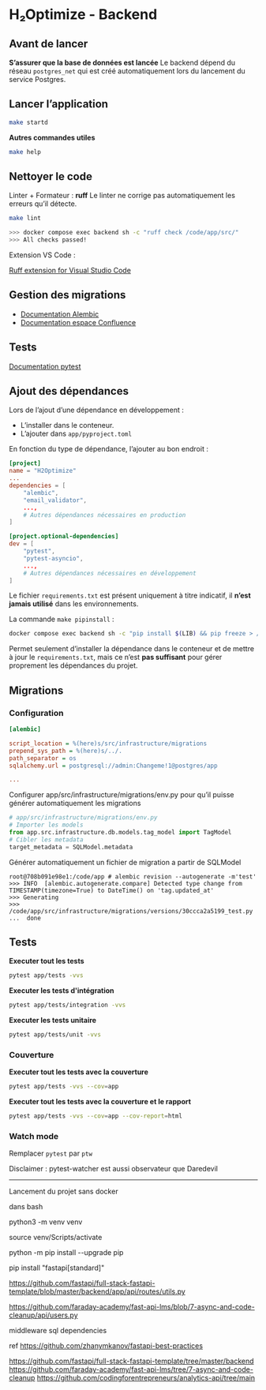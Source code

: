 # H₂Optimize - Backend

## Avant de lancer

**S’assurer que la base de données est lancée**
Le backend dépend du réseau `postgres_net` qui est créé automatiquement lors du lancement du service Postgres.

## Lancer l’application

```bash
make startd
```

**Autres commandes utiles**

```bash
make help
```

## Nettoyer le code

Linter + Formateur : **ruff**
Le linter ne corrige pas automatiquement les erreurs qu’il détecte.

```bash
make lint

>>> docker compose exec backend sh -c "ruff check /code/app/src/"
>>> All checks passed!
```

Extension VS Code :

[Ruff extension for Visual Studio Code](https://marketplace.visualstudio.com/items?itemName=charliermarsh.ruff)

## Gestion des migrations

* [Documentation Alembic](https://alembic.sqlalchemy.org/en/latest/index.html#)
* [Documentation espace Confluence](https://j-renevier.atlassian.net/wiki/x/AgDXCw)

## Tests

[Documentation pytest](https://docs.pytest.org/en/stable/reference/reference.html)

## Ajout des dépendances

Lors de l’ajout d’une dépendance en développement :

* L’installer dans le conteneur.
* L’ajouter dans `app/pyproject.toml`

En fonction du type de dépendance, l’ajouter au bon endroit :

```toml
[project]
name = "H2Optimize"
...
dependencies = [
    "alembic",
    "email_validator",
    ..., 
    # Autres dépendances nécessaires en production
]

[project.optional-dependencies]
dev = [
    "pytest",
    "pytest-asyncio",
    ..., 
    # Autres dépendances nécessaires en développement
]
```

Le fichier `requirements.txt` est présent uniquement à titre indicatif, il **n’est jamais utilisé** dans les environnements.

La commande `make pipinstall` :

```bash
docker compose exec backend sh -c "pip install $(LIB) && pip freeze > /code/app/requirements.txt"
```

Permet seulement d’installer la dépendance dans le conteneur et de mettre à jour le `requirements.txt`, mais ce n’est **pas suffisant** pour gérer proprement les dépendances du projet.


## Migrations

### Configuration 

```ini
[alembic]

script_location = %(here)s/src/infrastructure/migrations
prepend_sys_path = %(here)s/../.
path_separator = os
sqlalchemy.url = postgresql://admin:Changeme!1@postgres/app

...
```

Configurer app/src/infrastructure/migrations/env.py pour qu’il puisse générer automatiquement les migrations

```py
# app/src/infrastructure/migrations/env.py
# Importer les models
from app.src.infrastructure.db.models.tag_model import TagModel
# Cibler les metadata
target_metadata = SQLModel.metadata
```

Générer automatiquement un fichier de migration a partir de SQLModel

```
root@708b091e98e1:/code/app # alembic revision --autogenerate -m'test'
>>> INFO  [alembic.autogenerate.compare] Detected type change from TIMESTAMP(timezone=True) to DateTime() on 'tag.updated_at'
>>> Generating
>>> /code/app/src/infrastructure/migrations/versions/30ccca2a5199_test.py ...  done
```


## Tests

**Executer tout les tests**

```bash
pytest app/tests -vvs
```

**Executer les tests d'intégration**

```bash
pytest app/tests/integration -vvs
```

**Executer les tests unitaire**

```bash
pytest app/tests/unit -vvs
```

### Couverture

**Executer tout les tests avec la couverture**

```bash
pytest app/tests -vvs --cov=app 
```

**Executer tout les tests avec la couverture et le rapport**

```bash
pytest app/tests -vvs --cov=app --cov-report=html
```

### Watch mode

Remplacer `pytest` par `ptw`

Disclaimer : pytest-watcher est aussi observateur que Daredevil

---



Lancement du projet sans docker 

dans bash 


python3 -m venv venv

source venv/Scripts/activate

python -m pip install --upgrade pip

pip install "fastapi[standard]"

https://github.com/fastapi/full-stack-fastapi-template/blob/master/backend/app/api/routes/utils.py

https://github.com/faraday-academy/fast-api-lms/blob/7-async-and-code-cleanup/api/users.py


middleware 
sql 
dependencies 


ref 
https://github.com/zhanymkanov/fastapi-best-practices


https://github.com/fastapi/full-stack-fastapi-template/tree/master/backend
https://github.com/faraday-academy/fast-api-lms/tree/7-async-and-code-cleanup
https://github.com/codingforentrepreneurs/analytics-api/tree/main


